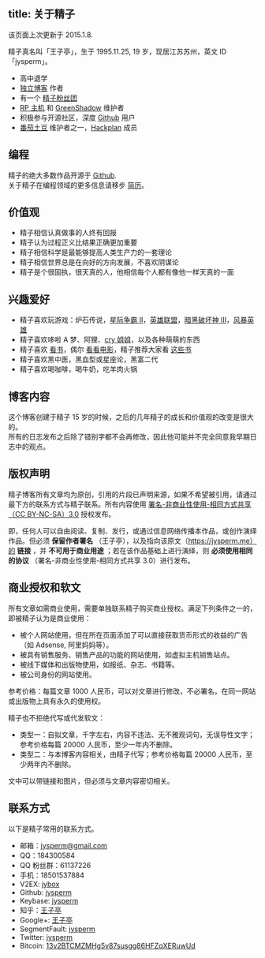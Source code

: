 title: 关于精子
---

该页面上次更新于 2015.1.8.

精子真名叫「王子亭」，生于 1995.11.25, 19 岁，现居江苏苏州，英文 ID 「jysperm」。

* 高中退学
* [独立博客](https://jysperm.me) 作者
* 有一个 [精子粉丝团](https://jybox.net)
* [RP 主机](http://rpvhost.net) 和 [GreenShadow](http://greenshadow.net) 维护者
* 积极参与开源社区，深度 [Github](https://github.com) 用户
* [番茄土豆](https://pomotodo.com) 维护者之一，[Hackplan](http://hackplan.com/) 成员

## 编程
精子的绝大多数作品开源于 [Github](https://github.com/jysperm).  
关于精子在编程领域的更多信息请移步 [简历](http://jysperm.me/profile)。  

## 价值观

* 精子相信认真做事的人终有回报
* 精子认为过程正义比结果正确更加重要
* 精子相信科学是最能够提高人类生产力的一套理论
* 精子相信世界总是在向好的方向发展，不喜欢阴谋论
* 精子是个很固执，很天真的人，他相信每个人都有像他一样天真的一面

## 兴趣爱好

* 精子喜欢玩游戏：炉石传说，[星际争霸 Ⅱ](http://www.battlenet.com.cn/sc2/zh/profile/2652667/1/%E7%B2%BE%E8%8B%B1%E7%8E%8B%E5%AD%90/)，[英雄联盟](http://lolbox.duowan.com/playerDetail.php?serverName=%E7%BD%91%E9%80%9A%E4%BA%94&playerName=%E7%B2%BE%E8%8B%B1%E7%8E%8B%E5%AD%90)，[暗黑破坏神 Ⅲ](http://tw.battle.net/d3/zh/profile/%E7%8E%8B%E5%AD%90%E4%BA%AD-3125/hero/29124274)，[风暴英雄](http://fb.tuwan.com/fblx/personal.html?playername=%E7%B2%BE%E8%8B%B1%E7%8E%8B%E5%AD%90%235202)
* 精子喜欢哆啦 A 梦、阿狸、[cry 姐姐](http://www.guokr.com/i/1872381934/)，以及各种萌萌的东西
* 精子喜欢 [看书](http://book.douban.com/people/jyprince/collect)，偶尔 [看看电影](http://movie.douban.com/people/jyprince/collect)，精子推荐大家看 [这些书](/booklist)
* 精子喜欢黑中医，黑血型或星座论，黑富二代
* 精子喜欢喝咖啡，喝牛奶，吃羊肉火锅

## 博客内容
这个博客创建于精子 15 岁的时候，之后的几年精子的成长和价值观的改变是很大的。  
所有的日志发布之后除了错别字都不会再修改，因此他可能并不完全同意我早期日志中的观点。

<a id='licence'></a>
## 版权声明

精子博客所有文章均为原创，引用的片段已声明来源，如果不希望被引用，请通过最下方的联系方式与精子联系。所有内容使用 [署名-非商业性使用-相同方式共享（CC BY-NC-SA）3.0](http://creativecommons.org/licenses/by-nc-sa/3.0/cn/) 授权发布。

即，任何人可以自由阅读、复制、发行，或通过信息网络传播本作品，或创作演绎作品。但必须 **保留作者署名** （王子亭），以及指向该原文（https://jysperm.me）的 **链接** ，并 **不可用于商业用途** ；若在该作品基础上进行演绎，则 **必须使用相同的协议** （署名-非商业性使用-相同方式共享 3.0）进行发布。

## 商业授权和软文
所有文章如需商业使用，需要单独联系精子购买商业授权。满足下列条件之一的，即被精子认为是商业使用：

* 被个人网站使用，但在所在页面添加了可以直接获取货币形式的收益的广告（如 Adsense, 阿里妈妈等）。
* 被具有销售服务、销售产品的功能的网站使用，如虚拟主机销售站点。
* 被线下媒体和出版物使用，如报纸、杂志、书籍等。
* 被公司身份的网站使用。

参考价格：每篇文章 1000 人民币，可以对文章进行修改，不必署名，在同一网站或出版物上具有永久的使用权。

精子也不拒绝代写或代发软文：

* 类型一：自拟文章，千字左右，内容不违法、无不雅观词句，无误导性文字；参考价格每篇 20000 人民币，至少一年内不删除。
* 类型二：与本博客内容相关，由精子代写；参考价格每篇 20000 人民币，至少两年内不删除。

文中可以带链接和图片，但必须与文章内容密切相关。

## 联系方式
以下是精子常用的联系方式。

* 邮箱：jysperm@gmail.com
* QQ：184300584
* QQ 粉丝群：61137226
* 手机：18501537884
* V2EX: [jybox](https://www.v2ex.com/member/jybox)
* Github: [jysperm](https://github.com/jysperm)
* Keybase: [jysperm](https://keybase.io/jysperm)
* 知乎：[王子亭](http://www.zhihu.com/people/jysperm)
* Google+: [王子亭](https://plus.google.com/+王子亭jysperm/)
* SegmentFault: [jysperm](http://segmentfault.com/u/jysperm)
* Twitter: [jysperm](https://twitter.com/jysperm)
* Bitcoin: [13v2BTCMZMHg5v87susgg86HFZqXERuwUd](https://blockchain.info/address/13v2BTCMZMHg5v87susgg86HFZqXERuwUd)
